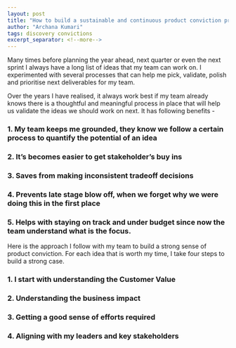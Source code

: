 ```yaml
---
layout: post
title: "How to build a sustainable and continuous product conviction process for your team?"
author: "Archana Kumari"
tags: discovery convictions
excerpt_separator: <!--more-->
---
```


Many times before planning the year ahead, next quarter or even the next sprint I always have a long list of ideas that my team can work on. <!--more-->
I experimented with several processes that can help me pick, validate, polish and prioritise next deliverables for my team. 

Over the years I have realised,  it always work best if my team already knows there is a thoughtful and meaningful process in place that will help us validate the ideas we should work on next. It has following benefits -

### 1. My team keeps me grounded, they know we follow a certain process to quantify the potential of an idea
### 2. It’s becomes easier to get stakeholder’s buy ins
### 3. Saves from making inconsistent tradeoff decisions
### 4. Prevents late stage blow off, when we forget why we were doing this in the first place
### 5. Helps with staying on track and under budget since now the team understand what is the focus.

Here is the approach I follow with my team to build a strong sense of product conviction. For each idea that is worth my time, I take four steps to build a strong case. 

### 1. I start with understanding the Customer Value
### 2. Understanding the business impact
### 3. Getting a good sense of efforts required
### 4. Aligning with my leaders and key stakeholders
